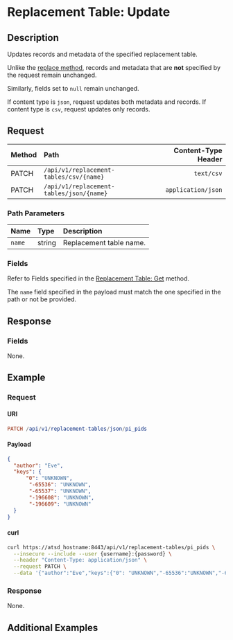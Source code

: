 # Replacement Table: Update

## Description

Updates records and metadata of the specified replacement table.

Unlike the [replace method](create-or-replace.md), records and metadata that are **not** specified by the request remain unchanged.

Similarly, fields set to `null` remain unchanged.

If content type is `json`, request updates both metadata and records. If content type is `csv`, request updates only records.

## Request

| **Method** | **Path** | **Content-Type Header**|
|:---|:---|---:|
| PATCH | `/api/v1/replacement-tables/csv/{name}` | `text/csv` |
| PATCH | `/api/v1/replacement-tables/json/{name}` | `application/json` |

### Path Parameters

|**Name**|**Type**|**Description**|
|:---|:---|:---|
| `name` |string|Replacement table name.|

### Fields

Refer to Fields specified in the [Replacement Table: Get](get.md#fields) method.

The `name` field specified in the payload must match the one specified in the path or not be provided.

## Response

### Fields

None.

## Example

### Request

#### URI

```elm
PATCH /api/v1/replacement-tables/json/pi_pids
```

#### Payload

```json
{
  "author": "Eve",
  "keys": {
      "0": "UNKNOWN",
       "-65536": "UNKNOWN",
       "-65537": "UNKNOWN",
       "-196608": "UNKNOWN",
       "-196609": "UNKNOWN"
  }
}
```

#### curl

```bash
curl https://atsd_hostname:8443/api/v1/replacement-tables/pi_pids \
  --insecure --include --user {username}:{password} \
  --header "Content-Type: application/json" \
  --request PATCH \
  --data '{"author":"Eve","keys":{"0": "UNKNOWN","-65536":"UNKNOWN","-65537":"UNKNOWN","-196608":"UNKNOWN","-196609":"UNKNOWN"}}'
```

### Response

None.

## Additional Examples

